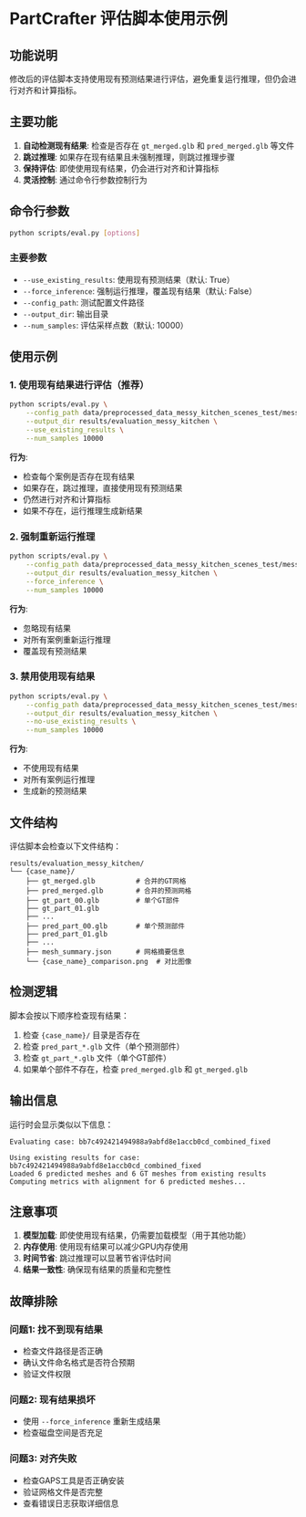 # PartCrafter 评估脚本使用示例

## 功能说明

修改后的评估脚本支持使用现有预测结果进行评估，避免重复运行推理，但仍会进行对齐和计算指标。

## 主要功能

1. **自动检测现有结果**: 检查是否存在 `gt_merged.glb` 和 `pred_merged.glb` 等文件
2. **跳过推理**: 如果存在现有结果且未强制推理，则跳过推理步骤
3. **保持评估**: 即使使用现有结果，仍会进行对齐和计算指标
4. **灵活控制**: 通过命令行参数控制行为

## 命令行参数

```bash
python scripts/eval.py [options]
```

### 主要参数

- `--use_existing_results`: 使用现有预测结果（默认: True）
- `--force_inference`: 强制运行推理，覆盖现有结果（默认: False）
- `--config_path`: 测试配置文件路径
- `--output_dir`: 输出目录
- `--num_samples`: 评估采样点数（默认: 10000）

## 使用示例

### 1. 使用现有结果进行评估（推荐）

```bash
python scripts/eval.py \
    --config_path data/preprocessed_data_messy_kitchen_scenes_test/messy_kitchen_configs.json \
    --output_dir results/evaluation_messy_kitchen \
    --use_existing_results \
    --num_samples 10000
```

**行为**:
- 检查每个案例是否存在现有结果
- 如果存在，跳过推理，直接使用现有预测结果
- 仍然进行对齐和计算指标
- 如果不存在，运行推理生成新结果

### 2. 强制重新运行推理

```bash
python scripts/eval.py \
    --config_path data/preprocessed_data_messy_kitchen_scenes_test/messy_kitchen_configs.json \
    --output_dir results/evaluation_messy_kitchen \
    --force_inference \
    --num_samples 10000
```

**行为**:
- 忽略现有结果
- 对所有案例重新运行推理
- 覆盖现有预测结果

### 3. 禁用使用现有结果

```bash
python scripts/eval.py \
    --config_path data/preprocessed_data_messy_kitchen_scenes_test/messy_kitchen_configs.json \
    --output_dir results/evaluation_messy_kitchen \
    --no-use_existing_results \
    --num_samples 10000
```

**行为**:
- 不使用现有结果
- 对所有案例运行推理
- 生成新的预测结果

## 文件结构

评估脚本会检查以下文件结构：

```
results/evaluation_messy_kitchen/
└── {case_name}/
    ├── gt_merged.glb          # 合并的GT网格
    ├── pred_merged.glb        # 合并的预测网格
    ├── gt_part_00.glb         # 单个GT部件
    ├── gt_part_01.glb
    ├── ...
    ├── pred_part_00.glb       # 单个预测部件
    ├── pred_part_01.glb
    ├── ...
    ├── mesh_summary.json      # 网格摘要信息
    └── {case_name}_comparison.png  # 对比图像
```

## 检测逻辑

脚本会按以下顺序检查现有结果：

1. 检查 `{case_name}/` 目录是否存在
2. 检查 `pred_part_*.glb` 文件（单个预测部件）
3. 检查 `gt_part_*.glb` 文件（单个GT部件）
4. 如果单个部件不存在，检查 `pred_merged.glb` 和 `gt_merged.glb`

## 输出信息

运行时会显示类似以下信息：

```
Evaluating case: bb7c492421494988a9abfd8e1accb0cd_combined_fixed

Using existing results for case: bb7c492421494988a9abfd8e1accb0cd_combined_fixed
Loaded 6 predicted meshes and 6 GT meshes from existing results
Computing metrics with alignment for 6 predicted meshes...
```

## 注意事项

1. **模型加载**: 即使使用现有结果，仍需要加载模型（用于其他功能）
2. **内存使用**: 使用现有结果可以减少GPU内存使用
3. **时间节省**: 跳过推理可以显著节省评估时间
4. **结果一致性**: 确保现有结果的质量和完整性

## 故障排除

### 问题1: 找不到现有结果
- 检查文件路径是否正确
- 确认文件命名格式是否符合预期
- 验证文件权限

### 问题2: 现有结果损坏
- 使用 `--force_inference` 重新生成结果
- 检查磁盘空间是否充足

### 问题3: 对齐失败
- 检查GAPS工具是否正确安装
- 验证网格文件是否完整
- 查看错误日志获取详细信息
